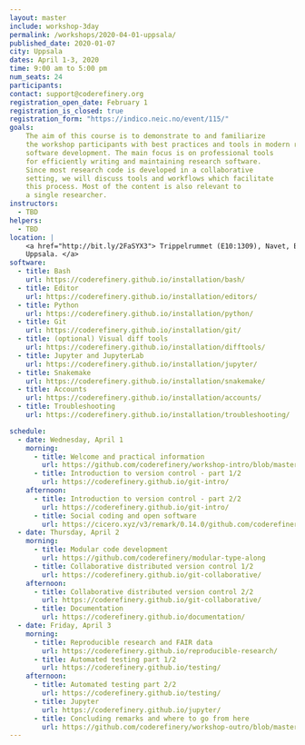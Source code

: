 ```yaml
---
layout: master
include: workshop-3day
permalink: /workshops/2020-04-01-uppsala/
published_date: 2020-01-07
city: Uppsala
dates: April 1-3, 2020
time: 9:00 am to 5:00 pm
num_seats: 24
participants: 
contact: support@coderefinery.org
registration_open_date: February 1
registration_is_closed: true
registration_form: "https://indico.neic.no/event/115/"
goals:
    The aim of this course is to demonstrate to and familiarize
    the workshop participants with best practices and tools in modern research
    software development. The main focus is on professional tools
    for efficiently writing and maintaining research software.
    Since most research code is developed in a collaborative
    setting, we will discuss tools and workflows which facilitate
    this process. Most of the content is also relevant to
    a single researcher.
instructors:
  - TBD
helpers:
  - TBD
location: |
    <a href="http://bit.ly/2FaSYX3"> Trippelrummet (E10:1309), Navet, BMC, 
    Uppsala. </a>
software:
  - title: Bash
    url: https://coderefinery.github.io/installation/bash/
  - title: Editor
    url: https://coderefinery.github.io/installation/editors/
  - title: Python
    url: https://coderefinery.github.io/installation/python/
  - title: Git
    url: https://coderefinery.github.io/installation/git/
  - title: (optional) Visual diff tools
    url: https://coderefinery.github.io/installation/difftools/
  - title: Jupyter and JupyterLab
    url: https://coderefinery.github.io/installation/jupyter/
  - title: Snakemake
    url: https://coderefinery.github.io/installation/snakemake/
  - title: Accounts
    url: https://coderefinery.github.io/installation/accounts/
  - title: Troubleshooting
    url: https://coderefinery.github.io/installation/troubleshooting/

schedule:
  - date: Wednesday, April 1
    morning:
      - title: Welcome and practical information 
        url: https://github.com/coderefinery/workshop-intro/blob/master/README.md
      - title: Introduction to version control - part 1/2
        url: https://coderefinery.github.io/git-intro/
    afternoon:
      - title: Introduction to version control - part 2/2 
        url: https://coderefinery.github.io/git-intro/
      - title: Social coding and open software 
        url: https://cicero.xyz/v3/remark/0.14.0/github.com/coderefinery/social-coding/master/talk.md
  - date: Thursday, April 2
    morning:
      - title: Modular code development
        url: https://github.com/coderefinery/modular-type-along
      - title: Collaborative distributed version control 1/2
        url: https://coderefinery.github.io/git-collaborative/
    afternoon:
      - title: Collaborative distributed version control 2/2 
        url: https://coderefinery.github.io/git-collaborative/
      - title: Documentation
        url: https://coderefinery.github.io/documentation/      
  - date: Friday, April 3
    morning:
      - title: Reproducible research and FAIR data 
        url: https://coderefinery.github.io/reproducible-research/
      - title: Automated testing part 1/2 
        url: https://coderefinery.github.io/testing/
    afternoon:
      - title: Automated testing part 2/2 
        url: https://coderefinery.github.io/testing/
      - title: Jupyter
        url: https://coderefinery.github.io/jupyter/
      - title: Concluding remarks and where to go from here
        url: https://github.com/coderefinery/workshop-outro/blob/master/README.md
---
```


